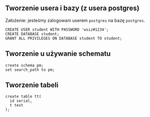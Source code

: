 
## Tworzenie usera i bazy (z usera postgres)
Założenie: jesteśmy zalogowani userem `postgres` na bazę `postgres`.


```
CREATE USER student WITH PASSWORD 'wsiz#1234';
CREATE DATABASE student;
GRANT ALL PRIVILEGES ON DATABASE student TO student;
```

## Tworzenie u używanie schematu
```
create schema pm;
set search_path to pm;
```
## Tworzenie tabeli
```
create table tt(
  id serial,
  t text
);
```